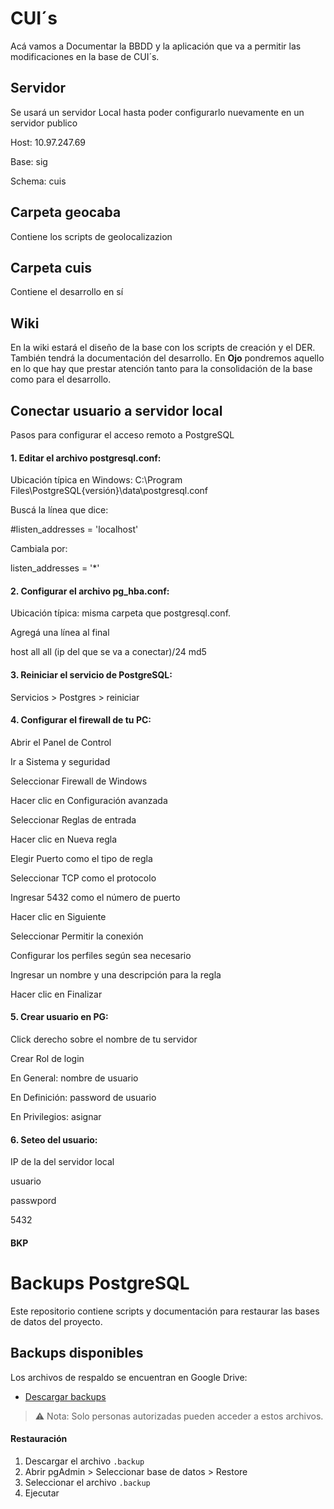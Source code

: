 # CUI´s

Acá vamos a Documentar la BBDD y la aplicación que va a permitir las modificaciones en la base de CUI´s. 

## Servidor
Se usará un servidor Local hasta poder configurarlo nuevamente en un servidor publico

Host: 10.97.247.69

Base: sig

Schema: cuis

## Carpeta geocaba

Contiene los scripts de geolocalizazion

## Carpeta cuis

Contiene el desarrollo en sí

## Wiki

En la wiki estará el diseño de la base con los scripts de creación y el DER. También tendrá la documentación del desarrollo. En **Ojo** pondremos aquello en lo que hay que prestar atención tanto para la consolidación de la base como para el desarrollo.

## Conectar usuario a servidor local
Pasos para configurar el acceso remoto a PostgreSQL

#### 1. Editar el archivo postgresql.conf:
Ubicación típica en Windows: C:\Program Files\PostgreSQL\{versión}\data\postgresql.conf

Buscá la línea que dice:

#listen_addresses = 'localhost'

Cambiala por:

listen_addresses = '*'

#### 2. Configurar el archivo pg_hba.conf:
Ubicación típica: misma carpeta que postgresql.conf.

Agregá una línea al final 

host    all    all    (ip del que se va a conectar)/24    md5

#### 3. Reiniciar el servicio de PostgreSQL:
Servicios > Postgres > reiniciar

#### 4. Configurar el firewall de tu PC:
Abrir el Panel de Control

Ir a Sistema y seguridad

Seleccionar Firewall de Windows

Hacer clic en Configuración avanzada

Seleccionar Reglas de entrada

Hacer clic en Nueva regla

Elegir Puerto como el tipo de regla

Seleccionar TCP como el protocolo

Ingresar 5432 como el número de puerto

Hacer clic en Siguiente

Seleccionar Permitir la conexión

Configurar los perfiles según sea necesario

Ingresar un nombre y una descripción para la regla

Hacer clic en Finalizar

#### 5. Crear usuario en PG:
Click derecho sobre el nombre de tu servidor

Crear Rol de login

En General: nombre de usuario

En Definición: password de usuario

En Privilegios: asignar

#### 6. Seteo del usuario:
IP de la  del servidor local

usuario

passwpord

5432

#### BKP

# Backups PostgreSQL

Este repositorio contiene scripts y documentación para restaurar las bases de datos del proyecto.

## Backups disponibles

Los archivos de respaldo se encuentran en Google Drive:

- <a href="https://drive.google.com/drive/folders/1sWr3I1TgtAHMXomZxwaIM5HqupFoR4Rb?usp=sharing" target="_blank">Descargar backups</a>

> ⚠️ Nota: Solo personas autorizadas pueden acceder a estos archivos.

#### Restauración

1. Descargar el archivo `.backup`
2. Abrir pgAdmin > Seleccionar base de datos > Restore
3. Seleccionar el archivo `.backup`
4. Ejecutar


